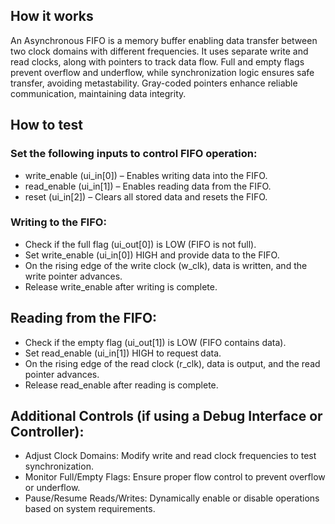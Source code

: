 <!---

This file is used to generate your project datasheet. Please fill in the information below and delete any unused
sections.

You can also include images in this folder and reference them in the markdown. Each image must be less than
512 kb in size, and the combined size of all images must be less than 1 MB.
-->

## How it works

An Asynchronous FIFO is a memory buffer enabling data transfer between two clock domains with different frequencies. It uses separate write and read clocks, along with pointers to track data flow. Full and empty flags prevent overflow and underflow, while synchronization logic ensures safe transfer, avoiding metastability. Gray-coded pointers enhance reliable communication, maintaining data integrity.

## How to test

### Set the following inputs to control FIFO operation:
 - write_enable (ui_in[0]) – Enables writing data into the FIFO.
 - read_enable (ui_in[1]) – Enables reading data from the FIFO.
 - reset (ui_in[2]) – Clears all stored data and resets the FIFO.
### Writing to the FIFO:
  - Check if the full flag (ui_out[0]) is LOW (FIFO is not full).
 - Set write_enable (ui_in[0]) HIGH and provide data to the FIFO.
 - On the rising edge of the write clock (w_clk), data is written, and the write pointer advances.
 - Release write_enable after writing is complete.
## Reading from the FIFO:
 - Check if the empty flag (ui_out[1]) is LOW (FIFO contains data).
 - Set read_enable (ui_in[1]) HIGH to request data.
 - On the rising edge of the read clock (r_clk), data is output, and the read pointer advances.
 - Release read_enable after reading is complete.
## Additional Controls (if using a Debug Interface or Controller):
 - Adjust Clock Domains: Modify write and read clock frequencies to test synchronization.
 - Monitor Full/Empty Flags: Ensure proper flow control to prevent overflow or underflow.
 - Pause/Resume Reads/Writes: Dynamically enable or disable operations based on system requirements.
